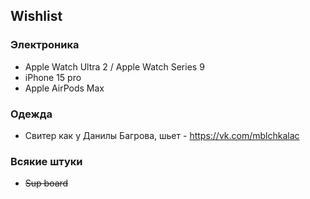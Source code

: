 ## Wishlist

### Электроника

- Apple Watch Ultra 2 / Apple Watch Series 9
- iPhone 15 pro
- Apple AirPods Max

### Одежда

- Свитер как у Данилы Багрова, шьет - https://vk.com/mblchkalac

### Всякие штуки

- ~~Sup board~~
